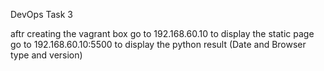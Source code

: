 DevOps Task 3

aftr creating the vagrant box
go to 192.168.60.10 to display the static page
go to 192.168.60.10:5500 to display the python result (Date and Browser type and version)
